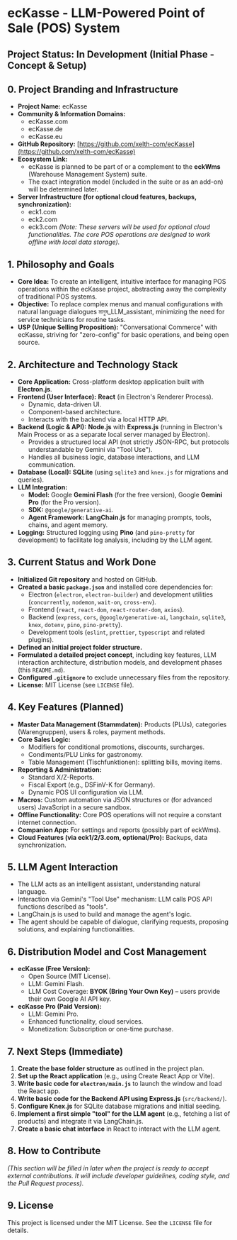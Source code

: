 # ecKasse - LLM-Powered Point of Sale (POS) System

## Project Status: In Development (Initial Phase - Concept & Setup)

## 0. Project Branding and Infrastructure

*   **Project Name:** ecKasse
*   **Community & Information Domains:**
    *   ecKasse.com
    *   ecKasse.de
    *   ecKasse.eu
*   **GitHub Repository:** [https://github.com/xelth-com/ecKasse](https://github.com/xelth-com/ecKasse)
*   **Ecosystem Link:**
    *   ecKasse is planned to be part of or a complement to the **eckWms** (Warehouse Management System) suite.
    *   The exact integration model (included in the suite or as an add-on) will be determined later.
*   **Server Infrastructure (for optional cloud features, backups, synchronization):**
    *   eck1.com
    *   eck2.com
    *   eck3.com
    *(Note: These servers will be used for optional cloud functionalities. The core POS operations are designed to work offline with local data storage).*

## 1. Philosophy and Goals

*   **Core Idea:** To create an intelligent, intuitive interface for managing POS operations within the ecKasse project, abstracting away the complexity of traditional POS systems.
*   **Objective:** To replace complex menus and manual configurations with natural language dialogues মানুষ_LLM_assistant, minimizing the need for service technicians for routine tasks.
*   **USP (Unique Selling Proposition):** "Conversational Commerce" with ecKasse, striving for "zero-config" for basic operations, and being open source.

## 2. Architecture and Technology Stack

*   **Core Application:** Cross-platform desktop application built with **Electron.js**.
*   **Frontend (User Interface):** **React** (in Electron's Renderer Process).
    *   Dynamic, data-driven UI.
    *   Component-based architecture.
    *   Interacts with the backend via a local HTTP API.
*   **Backend (Logic & API):** **Node.js** with **Express.js** (running in Electron's Main Process or as a separate local server managed by Electron).
    *   Provides a structured local API (not strictly JSON-RPC, but protocols understandable by Gemini via "Tool Use").
    *   Handles all business logic, database interactions, and LLM communication.
*   **Database (Local):** **SQLite** (using `sqlite3` and `knex.js` for migrations and queries).
*   **LLM Integration:**
    *   **Model:** Google **Gemini Flash** (for the free version), Google **Gemini Pro** (for the Pro version).
    *   **SDK:** `@google/generative-ai`.
    *   **Agent Framework:** **LangChain.js** for managing prompts, tools, chains, and agent memory.
*   **Logging:** Structured logging using **Pino** (and `pino-pretty` for development) to facilitate log analysis, including by the LLM agent.

## 3. Current Status and Work Done

*   **Initialized Git repository** and hosted on GitHub.
*   **Created a basic `package.json`** and installed core dependencies for:
    *   Electron (`electron`, `electron-builder`) and development utilities (`concurrently`, `nodemon`, `wait-on`, `cross-env`).
    *   Frontend (`react`, `react-dom`, `react-router-dom`, `axios`).
    *   Backend (`express`, `cors`, `@google/generative-ai`, `langchain`, `sqlite3`, `knex`, `dotenv`, `pino`, `pino-pretty`).
    *   Development tools (`eslint`, `prettier`, `typescript` and related plugins).
*   **Defined an initial project folder structure.**
*   **Formulated a detailed project concept**, including key features, LLM interaction architecture, distribution models, and development phases (this `README.md`).
*   **Configured `.gitignore`** to exclude unnecessary files from the repository.
*   **License:** MIT License (see `LICENSE` file).

## 4. Key Features (Planned)

*   **Master Data Management (Stammdaten):** Products (PLUs), categories (Warengruppen), users & roles, payment methods.
*   **Core Sales Logic:**
    *   Modifiers for conditional promotions, discounts, surcharges.
    *   Condiments/PLU Links for gastronomy.
    *   Table Management (Tischfunktionen): splitting bills, moving items.
*   **Reporting & Administration:**
    *   Standard X/Z-Reports.
    *   Fiscal Export (e.g., DSFinV-K for Germany).
    *   Dynamic POS UI configuration via LLM.
*   **Macros:** Custom automation via JSON structures or (for advanced users) JavaScript in a secure sandbox.
*   **Offline Functionality:** Core POS operations will not require a constant internet connection.
*   **Companion App:** For settings and reports (possibly part of eckWms).
*   **Cloud Features (via eck1/2/3.com, optional/Pro):** Backups, data synchronization.

## 5. LLM Agent Interaction

*   The LLM acts as an intelligent assistant, understanding natural language.
*   Interaction via Gemini's "Tool Use" mechanism: LLM calls POS API functions described as "tools".
*   LangChain.js is used to build and manage the agent's logic.
*   The agent should be capable of dialogue, clarifying requests, proposing solutions, and explaining functionalities.

## 6. Distribution Model and Cost Management

*   **ecKasse (Free Version):**
    *   Open Source (MIT License).
    *   LLM: Gemini Flash.
    *   LLM Cost Coverage: **BYOK (Bring Your Own Key)** – users provide their own Google AI API key.
*   **ecKasse Pro (Paid Version):**
    *   LLM: Gemini Pro.
    *   Enhanced functionality, cloud services.
    *   Monetization: Subscription or one-time purchase.

## 7. Next Steps (Immediate)

1.  **Create the base folder structure** as outlined in the project plan.
2.  **Set up the React application** (e.g., using Create React App or Vite).
3.  **Write basic code for `electron/main.js`** to launch the window and load the React app.
4.  **Write basic code for the Backend API using Express.js** (`src/backend/`).
5.  **Configure Knex.js** for SQLite database migrations and initial seeding.
6.  **Implement a first simple "tool" for the LLM agent** (e.g., fetching a list of products) and integrate it via LangChain.js.
7.  **Create a basic chat interface** in React to interact with the LLM agent.

## 8. How to Contribute

*(This section will be filled in later when the project is ready to accept external contributions. It will include developer guidelines, coding style, and the Pull Request process).*

## 9. License

This project is licensed under the MIT License. See the `LICENSE` file for details.
